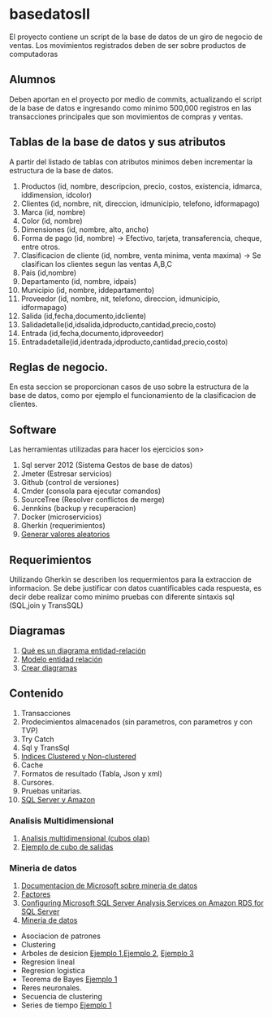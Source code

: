 # basedatosII
El proyecto contiene un script de la base de datos de un giro de negocio de ventas.   Los movimientos registrados deben de ser sobre productos de computadoras

## Alumnos

Deben aportan en el proyecto por medio de commits, actualizando el script de la base de datos e ingresando como minimo 500,000 registros en las transacciones principales que son movimientos de compras y ventas.

## Tablas de la base de datos y sus atributos
A partir del listado de tablas con atributos minimos deben incrementar la estructura de la base de datos.  

1. Productos (id, nombre, descripcion, precio, costos, existencia, idmarca, iddimension, idcolor)
2. Clientes (id, nombre, nit, direccion, idmunicipio, telefono, idformapago)
3. Marca (id, nombre)
4. Color (id, nombre)
5. Dimensiones  (id, nombre, alto, ancho)
6. Forma de pago (id, nombre) -> Efectivo, tarjeta, transaferencia, cheque, entre otros.
7. Clasificacion de cliente (id, nombre, venta minima, venta maxima) -> Se clasifican los clientes segun las ventas A,B,C
8. Pais (id,nombre)
9. Departamento (id, nombre, idpais)
10. Municipio (id, nombre, iddepartamento)
11. Proveedor (id, nombre, nit, telefono, direccion, idmunicipio, idformapago)
12. Salida (id,fecha,documento,idcliente)
13. Salidadetalle(id,idsalida,idproducto,cantidad,precio,costo)
14. Entrada (id,fecha,documento,idproveedor)
15. Entradadetalle(id,identrada,idproducto,cantidad,precio,costo)

## Reglas de negocio.
En esta seccion se proporcionan casos de uso sobre la estructura de la base de datos, como por ejemplo el funcionamiento de la clasificacion de clientes.

## Software
Las herramientas utilizadas para hacer los ejercicios son>

1. Sql server 2012 (Sistema Gestos de base de datos)
2. Jmeter (Estresar servicios)
3. Github (control de versiones)
4. Cmder (consola para ejecutar comandos)
5. SourceTree (Resolver conflictos de merge)
6. Jennkins (backup y recuperacion)
7. Docker (microservicios)
8. Gherkin (requerimientos)
9. [Generar valores aleatorios](https://github.com/marak/Faker.js/) 

## Requerimientos 
Utilizando Gherkin se describen los requermientos para la extraccion de informacion.  Se debe justificar con datos cuantificables cada respuesta, es decir debe realizar como minimo pruebas con diferente sintaxis sql (SQL,join y TransSQL)

## Diagramas

1. [Qué es un diagrama entidad-relación](https://www.lucidchart.com/pages/es/qué-es-un-diagrama-entidad-relación) 
2. [Modelo entidad relación](https://es.wikipedia.org/wiki/Modelo_entidad-relación)
3. [Crear diagramas](https://dbdiagram.io/)

## Contenido
1. Transacciones
2. Prodecimientos almacenados (sin parametros, con parametros y con TVP)
3. Try Catch 
4. Sql y TransSql
5. [Indices Clustered y Non-clustered](http://www.ticout.com/blog/2012/08/29/sql-server-diferencias-entre-clustered-index-y-non-clustered-index/)
6. Cache
7. Formatos de resultado (Tabla, Json y xml)
8. Cursores.
9. Pruebas unitarias.
10. [SQL Server y Amazon](https://www.youtube.com/watch?v=K8gSaS_E4JM)


### Analisis Multidimensional

1. [Analisis multidimensional (cubos olap)](https://www.youtube.com/watch?v=PDqmZY1msZs)
2. [Ejemplo de cubo de salidas](https://youtu.be/zlJNtwXBq4k)

### Mineria de datos
1. [Documentacion de Microsoft sobre mineria de datos](https://msdn.microsoft.com/es-es/library/ms175595(v=sql.120).aspx)
2. [Factores](https://miblogtecnico.wordpress.com/2014/03/18/mineria-de-datos-en-sql-server-2012/)
3. [Configuring Microsoft SQL Server Analysis Services on Amazon RDS for SQL Server](https://aws.amazon.com/es/blogs/database/configuring-microsoft-sql-server-analysis-services-on-amazon-rds-for-sql-server/)
4. [Mineria de datos](https://www.youtube.com/watch?v=hbiRtv2WxDY) 
  * Asociacion de patrones
  * Clustering
  * Arboles de desicion [Ejemplo 1](https://www.youtube.com/watch?v=ss1_BehIU1g),[Ejemplo 2](https://www.youtube.com/watch?v=aXY-T3ohrdE), [Ejemplo 3](https://www.youtube.com/watch?v=WO8Vi-s92FM)
  * Regresion lineal
  * Regresion logistica
  * Teorema de Bayes [Ejemplo 1](https://youtu.be/Jsma-k6b2eM)
  * Reres neuronales.
  * Secuencia de clustering
  * Series de tiempo [Ejemplo 1](https://www.youtube.com/watch?v=eVcJ6AKWsdM&t=33s)



